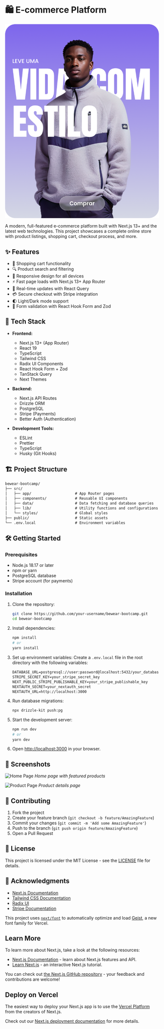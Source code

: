 # 🛍️ E-commerce Platform

![Banner Image](./public/banner-01.png)

A modern, full-featured e-commerce platform built with Next.js 13+ and the latest web technologies. This project showcases a complete online store with product listings, shopping cart, checkout process, and more.

## ✨ Features

- 🛒 Shopping cart functionality
- 🔍 Product search and filtering
- 📱 Responsive design for all devices
- ⚡ Fast page loads with Next.js 13+ App Router
- 🔄 Real-time updates with React Query
- 💳 Secure checkout with Stripe integration
- 🌓 Light/Dark mode support
- 📝 Form validation with React Hook Form and Zod

## 🚀 Tech Stack

- **Frontend:**
  - Next.js 13+ (App Router)
  - React 19
  - TypeScript
  - Tailwind CSS
  - Radix UI Components
  - React Hook Form + Zod
  - TanStack Query
  - Next Themes

- **Backend:**
  - Next.js API Routes
  - Drizzle ORM
  - PostgreSQL
  - Stripe (Payments)
  - Better Auth (Authentication)

- **Development Tools:**
  - ESLint
  - Prettier
  - TypeScript
  - Husky (Git Hooks)

## 🏗️ Project Structure

```
bewear-bootcamp/
├── src/
│   ├── app/                    # App Router pages
│   ├── components/             # Reusable UI components
│   ├── data/                   # Data fetching and database queries
│   ├── lib/                    # Utility functions and configurations
│   └── styles/                 # Global styles
├── public/                     # Static assets
└── .env.local                  # Environment variables
```

## 🛠️ Getting Started

### Prerequisites

- Node.js 18.17 or later
- npm or yarn
- PostgreSQL database
- Stripe account (for payments)

### Installation

1. Clone the repository:
   ```bash
   git clone https://github.com/your-username/bewear-bootcamp.git
   cd bewear-bootcamp
   ```

2. Install dependencies:
   ```bash
   npm install
   # or
   yarn install
   ```

3. Set up environment variables:
   Create a `.env.local` file in the root directory with the following variables:
   ```env
   DATABASE_URL=postgresql://user:password@localhost:5432/your_database
   STRIPE_SECRET_KEY=your_stripe_secret_key
   NEXT_PUBLIC_STRIPE_PUBLISHABLE_KEY=your_stripe_publishable_key
   NEXTAUTH_SECRET=your_nextauth_secret
   NEXTAUTH_URL=http://localhost:3000
   ```

4. Run database migrations:
   ```bash
   npx drizzle-kit push:pg
   ```

5. Start the development server:
   ```bash
   npm run dev
   # or
   yarn dev
   ```

6. Open [http://localhost:3000](http://localhost:3000) in your browser.

## 📸 Screenshots

![Home Page](public/screenshot-home.png)
*Home page with featured products*

![Product Page](public/screenshot-product.png)
*Product details page*

## 🤝 Contributing

1. Fork the project
2. Create your feature branch (`git checkout -b feature/AmazingFeature`)
3. Commit your changes (`git commit -m 'Add some AmazingFeature'`)
4. Push to the branch (`git push origin feature/AmazingFeature`)
5. Open a Pull Request

## 📝 License

This project is licensed under the MIT License - see the [LICENSE](LICENSE) file for details.

## 🙏 Acknowledgments

- [Next.js Documentation](https://nextjs.org/docs)
- [Tailwind CSS Documentation](https://tailwindcss.com/docs)
- [Radix UI](https://www.radix-ui.com/)
- [Stripe Documentation](https://stripe.com/docs)

This project uses [`next/font`](https://nextjs.org/docs/app/building-your-application/optimizing/fonts) to automatically optimize and load [Geist](https://vercel.com/font), a new font family for Vercel.

## Learn More

To learn more about Next.js, take a look at the following resources:

- [Next.js Documentation](https://nextjs.org/docs) - learn about Next.js features and API.
- [Learn Next.js](https://nextjs.org/learn) - an interactive Next.js tutorial.

You can check out [the Next.js GitHub repository](https://github.com/vercel/next.js) - your feedback and contributions are welcome!

## Deploy on Vercel

The easiest way to deploy your Next.js app is to use the [Vercel Platform](https://vercel.com/new?utm_medium=default-template&filter=next.js&utm_source=create-next-app&utm_campaign=create-next-app-readme) from the creators of Next.js.

Check out our [Next.js deployment documentation](https://nextjs.org/docs/app/building-your-application/deploying) for more details.

